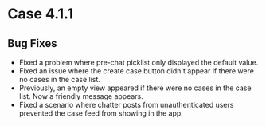 # Case 4.1.1

## Bug Fixes
  - Fixed a problem where pre-chat picklist only displayed the default value.
  - Fixed an issue where the create case button didn't appear if there were no cases in the case list.
  - Previously, an empty view appeared if there were no cases in the case list. Now a friendly message appears.
  - Fixed a scenario where chatter posts from unauthenticated users prevented the case feed from showing in the app. 
